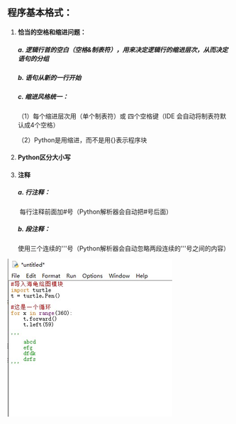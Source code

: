 ## 程序基本格式：



1. #### **恰当的空格和缩进问题：**

   

   ##### a. 逻辑行首的空白（空格&制表符），用来决定逻辑行的缩进层次，从而决定语句的分组

   ##### b. 语句从新的一行开始

   ##### c. 缩进风格统一：

   （1）每个缩进层次用（单个制表符）或 四个空格键（IDE 会自动将制表符默认成4个空格）

   （2）Python是用缩进，而不是用{}表示程序块

   

2. #### **Python区分大小写**

   

3. #### **注释**

   ##### a. 行注释：

   ​    每行注释前面加#号（Python解析器会自动把#号后面）

   ##### b. 段注释：

   ​    使用三个连续的'''号（Python解析器会自动忽略两段连续的'''号之间的内容）



![](https://github.com/as7er/Python-Study-Notes/blob/5775123e98f83743f35fae0eeb7387373ddbf140/images/Python%E7%A8%8B%E5%BA%8F%E6%A0%BC%E5%BC%8F%E3%80%81%E7%BC%A9%E8%BF%9B%E3%80%81%E6%B3%A8%E9%87%8A.jpg)

